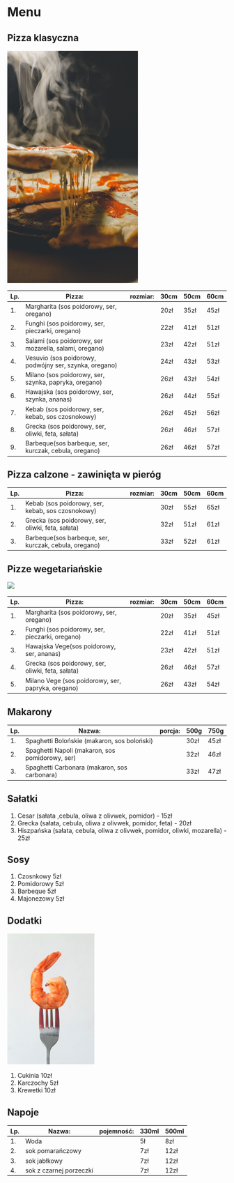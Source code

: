 # Menu


## Pizza klasyczna
<img src="images/pablo-pacheco-D3Mag4BKqns-unsplash.jpg" width =300>


|Lp.|Pizza:                                                |rozmiar: |30cm |50cm|60cm|
|---|------------------------------------------------------|---------|-----|----|----|
|1. |Margharita (sos poidorowy, ser, oregano)              |         |20zł |35zł|45zł|
|2. |Funghi (sos poidorowy, ser, pieczarki, oregano)       |         |22zł |41zł|51zł|
|3. |Salami (sos poidorowy, ser mozarella, salami, oregano)|         |23zł |42zł|51zł|
|4. |Vesuvio (sos poidorowy, podwójny ser, szynka, oregano)|         |24zł |43zł|53zł|
|5. |Milano (sos poidorowy, ser, szynka, papryka, oregano) |         |26zł |43zł|54zł|
|6. |Hawajska (sos poidorowy, ser, szynka,  ananas)        |         |26zł |44zł|55zł|
|7. |Kebab (sos poidorowy, ser, kebab, sos czosnokowy)     |         |26zł |45zł|56zł|
|8. |Grecka (sos poidorowy, ser, oliwki, feta, sałata)     |         |26zł |46zł|57zł|
|9. |Barbeque(sos barbeque, ser, kurczak, cebula, oregano) |         |26zł |46zł|57zł|


## Pizza calzone - zawinięta w pieróg

|Lp.|Pizza:                                                |rozmiar: |30cm |50cm|60cm|
|---|------------------------------------------------------|---------|-----|----|----|
|1. |Kebab (sos poidorowy, ser, kebab, sos czosnokowy)     |         |30zł |55zł|65zł|
|2. |Grecka (sos poidorowy, ser, oliwki, feta, sałata)     |         |32zł |51zł|61zł|
|3. |Barbeque(sos barbeque, ser, kurczak, cebula, oregano) |         |33zł |52zł|61zł|


## Pizze wegetariańskie
<img src="images/saundarya-srinivasan-60nzTP7_hMQ-unsplash.jpg" width =300>

|Lp.|Pizza:                                                |rozmiar: |30cm |50cm|60cm|
|---|------------------------------------------------------|---------|-----|----|----|
|1. |Margharita (sos poidorowy, ser, oregano)              |         |20zł |35zł|45zł|
|2. |Funghi (sos poidorowy, ser, pieczarki, oregano)       |         |22zł |41zł|51zł|
|3. |Hawajska Vege(sos poidorowy, ser, ananas)             |         |23zł |42zł|51zł|
|4. |Grecka (sos poidorowy, ser, oliwki, feta, sałata)     |         |26zł |46zł|57zł|
|5. |Milano Vege (sos poidorowy, ser, papryka, oregano)    |         |26zł |43zł|54zł|

## Makarony

|Lp.|Nazwa:                                                |porcja:  |500g |750g|
|---|------------------------------------------------------|---------|-----|----|
|1. |Spaghetti Bolońskie (makaron, sos boloński)           |         |30zł |45zł|
|2. |Spaghetti Napoli (makaron, sos pomidorowy, ser)       |         |32zł |46zł|
|3. |Spaghetti Carbonara (makaron, sos carbonara)          |         |33zł |47zł|

## Sałatki

1. Cesar (sałata ,cebula, oliwa z olivwek, pomidor) - 15zł
2. Grecka (sałata, cebula, oliwa z olivwek, pomidor, feta) - 20zł
3. Hiszpańska (sałata, cebula, oliwa z olivwek, pomidor, oliwki, mozarella) - 25zł


## Sosy

1. Czosnkowy 5zł
2. Pomidorowy 5zł
3. Barbeque 5zł
4. Majonezowy 5zł

## Dodatki

<img src="images/fernando-andrade-TrD7yA09Vg8-unsplash.jpg" width = 200>

1. Cukinia 10zł
2. Karczochy 5zł
3. Krewetki 10zł

## Napoje

|Lp.|Nazwa:                                               |pojemność:|330ml|500ml|
|---|-----------------------------------------------------|----------|-----|-----|
|1. |Woda                                                 |          |5ł   |8zł  |
|2. |sok pomarańczowy                                     |          |7zł  |12zł |
|3. |sok jabłkowy                                         |          |7zł  |12zł |
|4. |sok z czarnej porzeczki                              |          |7zł  |12zł |

